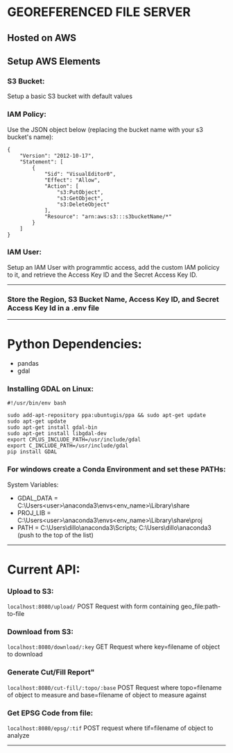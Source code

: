 # GEOREFERENCED FILE SERVER 
## Hosted on AWS

## Setup AWS Elements
### S3 Bucket:
Setup a basic S3 bucket with default values
### IAM Policy:
Use the JSON object below (replacing the bucket name with your s3 bucket's name):

```
{
    "Version": "2012-10-17",
    "Statement": [
        {
            "Sid": "VisualEditor0",
            "Effect": "Allow",
            "Action": [
                "s3:PutObject",
                "s3:GetObject",
                "s3:DeleteObject"
            ],
            "Resource": "arn:aws:s3:::s3bucketName/*"
        }
    ]
}
```

### IAM User:
Setup an IAM User with programmtic access, add the custom IAM policicy to it, and retrieve the Access Key ID and the Secret Access Key ID.

---

### Store the Region, S3 Bucket Name, Access Key ID, and Secret Access Key Id in a .env file

---

# Python Dependencies:
* pandas
* gdal

### Installing GDAL on Linux:
```
#!/usr/bin/env bash

sudo add-apt-repository ppa:ubuntugis/ppa && sudo apt-get update
sudo apt-get update
sudo apt-get install gdal-bin
sudo apt-get install libgdal-dev
export CPLUS_INCLUDE_PATH=/usr/include/gdal
export C_INCLUDE_PATH=/usr/include/gdal
pip install GDAL
```

### For windows create a Conda Environment and set these PATHs:

System Variables:
* GDAL_DATA = C:\Users\<user>\anaconda3\envs\<env_name>\Library\share
* PROJ_LIB = C:\Users\<user>\anaconda3\envs\<env_name>\Library\share\proj
* PATH = C:\Users\dillo\anaconda3\Scripts; C:\Users\dillo\anaconda3 (push to the top of the list)

---

# Current API:

### Upload to S3:
`localhost:8080/upload/`
POST Request with form containing geo_file:path-to-file

### Download from S3:
`localhost:8080/download/:key`
GET Request where key=filename of object to download

### Generate Cut/Fill Report"
`localhost:8080/cut-fill/:topo/:base`
POST Request where topo=filename of object to measure and base=filename of object to measure against

### Get EPSG Code from file:
`localhost:8080/epsg/:tif`
POST request where tif=filename of object to analyze

---